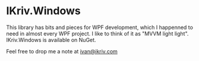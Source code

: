 IKriv.Windows
=======

This library has bits and pieces for WPF development, which I happenned 
to need in almost every WPF project. I like to think of it as "MVVM light light".
IKriv.Windows is available on NuGet.

Feel free to drop me a note at ivan@ikriv.com

